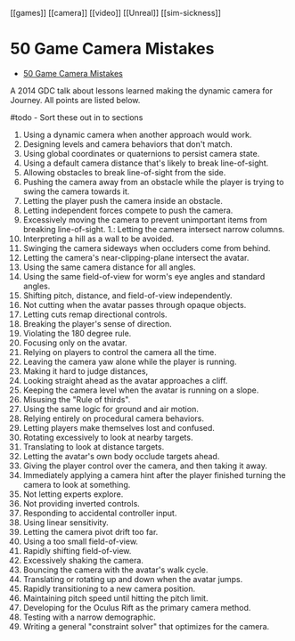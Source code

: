 ---
---

[[games]] [[camera]] [[video]] [[Unreal]] [[sim-sickness]]

# 50 Game Camera Mistakes

- [50 Game Camera Mistakes](https://www.youtube.com/watch?v=C7307qRmlMI)

A 2014 GDC talk about lessons learned making the dynamic camera for Journey. All points are listed below.

#todo - Sort these out in to sections

1. Using a dynamic camera when another approach would work. 
 2. Designing levels and camera behaviors that don't match. 
 3. Using global coordinates or quaternions to persist camera state. 
 4. Using a default camera distance that's likely to break line-of-sight. 
 5. Allowing obstacles to break line-of-sight from the side. 
 6. Pushing the camera away from an obstacle while the player is trying to swing the camera towards it. 
 7. Letting the player push the camera inside an obstacle. 
 8. Letting independent forces compete to push the camera. 
 9. Excessively moving the camera to prevent unimportant items from breaking line-of-sight. 
 1.: Letting the camera intersect narrow columns. 
 11. Interpreting a hill as a wall to be avoided. 
 12. Swinging the camera sideways when occluders come from behind. 
 13. Letting the camera's near-clipping-plane intersect the avatar. 
 14. Using the same camera distance for all angles. 
 15. Using the same field-of-view for worm's eye angles and standard angles. 
 16. Shifting pitch, distance, and field-of-view independently. 
 17. Not cutting when the avatar passes through opaque objects.
 18. Letting cuts remap directional controls. 
 19. Breaking the player's sense of direction. 
 20. Violating the 180 degree rule.
 21. Focusing only on the avatar.
 22. Relying on players to control the camera all the time. 
 23. Leaving the camera yaw alone while the player is running. 
 24. Making it hard to judge distances, 
 25. Looking straight ahead as the avatar approaches a cliff. 
 26. Keeping the camera level when the avatar is running on a slope. 
 27. Misusing the "Rule of thirds". 
 28. Using the same logic for ground and air motion. 
 29. Relying entirely on procedural camera behaviors. 
 30. Letting players make themselves lost and confused. 
 31. Rotating excessively to look at nearby targets. 
 32. Translating to look at distance targets. 
 33. Letting the avatar's own body occlude targets ahead. 
 34. Giving the player control over the camera, and then taking it away. 
 35. Immediately applying a camera hint after the player finished turning the camera to look at something. 
 36. Not letting experts explore. 
 37. Not providing inverted controls. 
 38. Responding to accidental controller input. 
 39. Using linear sensitivity. 
 40. Letting the camera pivot drift too far. 
 41.  Using a too small field-of-view. 
 42. Rapidly shifting field-of-view.
 43. Excessively shaking the camera. 
 44. Bouncing the camera with the avatar's walk cycle. 
 45. Translating or rotating up and down when the avatar jumps. 
 46. Rapidly transitioning to a new camera position. 
 47.  Maintaining pitch speed until hitting the pitch limit. 
 48. Developing for the Oculus Rift as the primary camera method. 
 49. Testing with a narrow demographic.
 50. Writing a general "constraint solver" that optimizes for the camera.